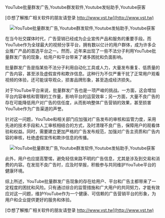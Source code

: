 YouTube批量群发广告,Youtube群发软件,Youtube发帖助手,Youtube获客

[😍想了解推广相关软件的朋友请登录 http://www.vst.tw](http://www.vst.tw)

 <center><img src="https://vst.tw/MP4/tuiguang/png/4.png" alt="YouTube批量群发广告,Youtube群发软件,Youtube发帖助手,Youtube获客"></center>

在当今社交媒体时代，广告营销已经成为企业宣传产品和服务的重要手段。而YouTube作为全球最大的视频分享平台，拥有数以亿计的用户群体，成为许多企业推广产品的首选平台之一。然而，近年来出现了一些不法分子利用YouTube批量群发广告的现象，给用户和平台带来了诸多困扰和负面影响。

批量群发广告是指某些不法分子利用自动化工具或人力，大量发布重复、低质量的广告内容，甚至涉及虚假宣传和欺诈信息。这种行为不仅严重干扰了正常用户观看视频的体验，还可能误导观众，损害品牌形象，甚至造成经济损失。

对于YouTube平台来说，批量群发广告也是一项严峻的挑战。一方面，这会增加平台内容审核和管理的工作量，影响平台的运营效率；另一方面，大量不良广告的存在可能降低用户对广告的信任度，从而影响整体广告营销的效果，甚至损害YouTube作为广告渠道的声誉。

针对这一问题，YouTube和相关部门应加强对广告发布的审核和监管力度，采用先进的技术手段和人工审核相结合的方式，及时清理不良广告，保障用户的观看体验和权益。同时，需要建立更加严格的广告发布规范，加强对广告主资质和广告内容的审核，杜绝虚假宣传和欺诈信息的传播。

 <center><img src="https://vst.tw/MP4/tuiguang/png/7.png" alt="YouTube批量群发广告,Youtube群发软件,Youtube发帖助手,Youtube获客"></center>

此外，用户也应提高警惕，避免轻信来路不明的广告信息，尤其是涉及到交易和消费的内容。在发现不良广告时，应及时举报，积极参与共同维护YouTube平台的健康环境。

综上所述，YouTube批量群发广告现象的存在给用户、平台和广告主都带来了一定程度的困扰和风险。只有通过综合的监管措施和广大用户的共同努力，才能有效应对这一问题，维护YouTube作为一个健康、可信赖的广告营销平台的形象，为用户和企业提供更好的服务和体验。

[😍想了解推广相关软件的朋友请登录 http://www.vst.tw](http://www.vst.tw)



